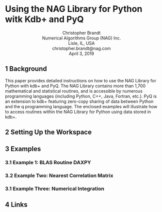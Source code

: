 # Using the NAG Library for Python witk Kdb+ and PyQ

<p align="center">
  Christopher Brandt<br>
  Numerical Algorithms Group (NAG) Inc.<br>
  Lisle, IL, USA<br>
  christopher.brandt@nag.com<br>
  April 3, 2019
</p>

## 1 Background

This paper provides detailed instructions on how to use the NAG Library for Python with kdb+ and PyQ.  The NAG Library contains more than 1,700 mathematical and statistical routines,  and is accessible by numerous programming languages (including Python, C++, Java, Fortran, etc.).  PyQ is an extension to kdb+ featuring zero-copy sharing of data between Python and the q programming language.  The enclosed examples will illustrate how to access routines within the NAG Library for Python using data stored in kdb+.

## 2 Setting Up the Workspace


## 3 Examples


### 3.1 Example 1: BLAS Routine DAXPY

### 3.2 Example Two: Nearest Correlation Matrix

### 3.1 Example Three: Numerical Integration


## 4 Links


